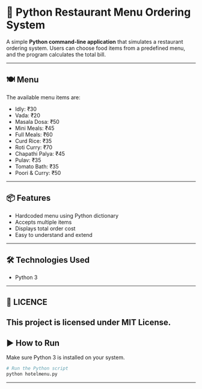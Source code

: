 # 🏨 Python Restaurant Menu Ordering System

A simple **Python command-line application** that simulates a restaurant ordering system. Users can choose food items from a predefined menu, and the program calculates the total bill.

---

## 🍽️ Menu

The available menu items are:

- Idly: ₹30  
- Vada: ₹20  
- Masala Dosa: ₹50  
- Mini Meals: ₹45  
- Full Meals: ₹60  
- Curd Rice: ₹35  
- Roti Curry: ₹70  
- Chapathi Palya: ₹45  
- Pulav: ₹35  
- Tomato Bath: ₹35  
- Poori & Curry: ₹50  

---

## 📦 Features
- Hardcoded menu using Python dictionary
- Accepts multiple items
- Displays total order cost
- Easy to understand and extend

---

## 🛠 Technologies Used
- Python 3

---

## 📜 LICENCE 
This project is licensed under MIT License.
---

## ▶️ How to Run

Make sure Python 3 is installed on your system.

```bash
# Run the Python script
python hotelmenu.py

```

---
